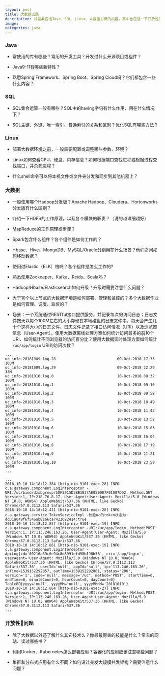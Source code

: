 ```yaml
---
layout: post
title: 大数据试题
description: 试题集包括Java、SQL、Linux、大数据方面的内容，其中也包括一下开放性的问题，主要考察答题者的发展潜力。
image: 
categories: java
---
```

### Java

* 常使用的库有哪些？常用的开发工具？开发过什么开源项目或组件？

* Java9-11有哪些新特性？

* 熟悉Spring Framework、Spring Boot、Spring Cloud吗？它们都包含一些什么内容？

### SQL

* SQL集合运算一般有哪些？SQL中的having字句有什么作用、用在什么情况下？

* SQL主键、外键、唯一索引、普通索引的关系和区别？优化SQL有哪些方法？

### Linux

* 部署大数据环境之前，一般需要配置或调整哪些参数、环境？

* Linux如何查看CPU、硬盘、内存信息？如何根据端口查找进程或根据进程查找端口，并杀死进程？

* 什么shell命令可以将本机文件或文件夹分发和同步到其他机器上？

### 大数据

* 一般使用哪个Hadoop分发版？Apache Hadoop、Cloudera、Hortonworks分发版有什么区别？

* 介绍一下HDFS的工作原理，以及各个模块的职责？（说的越详细越好）

* MapReduce的工作原理或步骤？

* Spark包含什么组件？各个组件是如何工作的？

* Hbase、Hive、MongoDB、MySQL/Oracle分别用在什么场景？他们之间如何移动数据？

* 使用过Elastic（ELK）栈吗？各个组件是怎么工作的? 

* 熟悉使用Zookeeper、Kafka、Reids、Scala吗？

* Hadoop/Hbase/Elasticsearch如何升级？升级时需要注意什么问题？

* 大于10个以上节点的大数据环境是如何部署、管理和监控的？多个大数据作业是如何管理、调度、监控的？

* 场景：一个系统通过RESTful接口提供服务，并记录每次的访问日志；日志文件按天以每个100M左右的大小存储在本地磁盘的日志文件中，每天会产生几十个这样大小的日志文件。日志文件记录了接口访问情况（URI）以及浏览器信息（User-Agent）。使用大数据离线处理方案如何统计访问最多的前10个URI、如何统计不同浏览器的访问百分比？使用大数据实时处理方案如何统计 `/uc/app/login` URI的访问次数？

```日志存储文件
...
uc_info-20181009.log.28                            09-Oct-2018 17:33    100M
uc_info-20181009.log.29                            09-Oct-2018 22:29     33M
uc_info-20181010.log.0                             10-Oct-2018 08:32    100M
uc_info-20181010.log.1                             10-Oct-2018 09:10    100M
uc_info-20181010.log.2                             10-Oct-2018 09:58    100M
uc_info-20181010.log.3                             10-Oct-2018 10:49    100M
uc_info-20181010.log.4                             10-Oct-2018 11:43    100M
uc_info-20181010.log.5                             10-Oct-2018 13:52    100M
uc_info-20181010.log.6                             10-Oct-2018 15:03    100M
uc_info-20181010.log.7                             10-Oct-2018 16:04    100M
uc_info-20181010.log.8                             10-Oct-2018 17:19    100M
uc_info-20181010.log.9                             10-Oct-2018 21:21    100M
uc_info-20181010.log.10                            10-Oct-2018 23:59    100M
...
```

```log
...
2018-10-10 14:18:12.384 [http-nio-9101-exec-28] INFO  c.a.gateway.component.LogInterceptor -URI:/uc/bind/dzsbgroup/5DF3915D5BB1837AE050007F01007DD2, Method:GET Version:1, IP:218.76.8.17, User-Agent:User-Agent: Mozilla/5.0 (Windows NT 10.0; WOW64) AppleWebKit/537.36 (KHTML, like Gecko) Chrome/57.0.3112.113 Safari/537.36
2018-10-10 14:18:12.421 [http-nio-9101-exec-28] INFO  c.a.gateway.service.TokenServiceImpl -校验uc的token状态为: dd31a048f6f546ab8166ca7422022414:true
2018-10-10 14:18:12.857 [http-nio-9101-exec-19] INFO  c.a.gateway.component.LogInterceptor -URI:/uc/app/login, Method:POST Version:1, IP:113.246.163.26, User-Agent:User-Agent: Mozilla/5.0 (Windows NT 10.0; WOW64) AppleWebKit/537.36 (KHTML, like Gecko) Chrome/57.0.3112.113 Safari/537.36
2018-10-10 14:18:12.861 [http-nio-9101-exec-19] INFO  c.a.gateway.component.LogInterceptor -ApiLog{id='00216a39c6e94c8d8991efd98b196b58', uri='/app/login', userAgent='User-Agent: Mozilla/5.0 (Windows NT 10.0; WOW64) AppleWebKit/537.36 (KHTML, like Gecko) Chrome/57.0.3112.113 Safari/537.36', userId='null', appId='null', ip='113.246.163.26', inTime=1539152292857, outTime=1539152292861, status='200', version='1', code='null', message='/uc', method='POST', startTime=0, endTime=0, minuteCount=0, hourCount=0, dayCount=0} TableBO{yyyy='null', yyyyMM='null', yyyyMMdd='20181010'}
2018-10-10 14:18:12.864 [http-nio-9101-exec-27] INFO  c.a.gateway.component.LogInterceptor -URI:/uc/app/login, Method:POST Version:1, IP:113.246.163.26, User-Agent:User-Agent: Mozilla/5.0 (Windows NT 10.0; WOW64) AppleWebKit/537.36 (KHTML, like Gecko) Chrome/57.0.3112.113 Safari/537.36
...
```

### 开放性问题

* 除了大数据以外还了解什么其它技术么？你最最厉害的技能是什么？常去的网站、读过哪些书？

* 利用Docker、Kubernetes怎么部署应用？容器化的应用应该注意哪些问题？

* 集群和分布式应用有什么不同？如何设计突发大规模并发架构？需要注意什么问题？